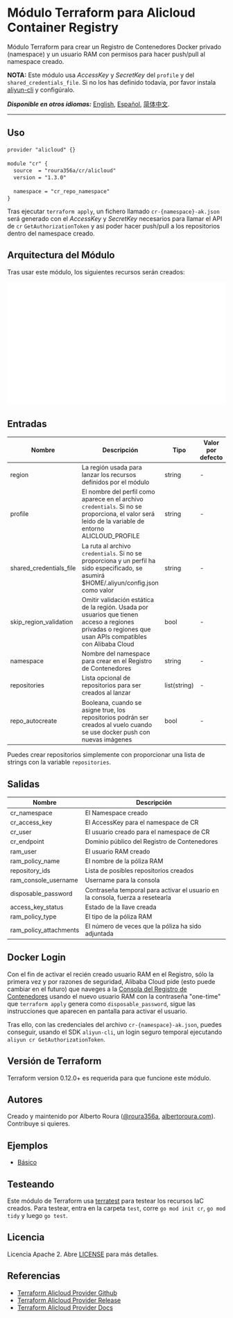 # Módulo Terraform para Alicloud Container Registry
Módulo Terraform para crear un Registro de Contenedores Docker privado (namespace) y un usuario RAM con permisos para
hacer push/pull al namespace creado.

**NOTA:** Este módulo usa _AccessKey_ y _SecretKey_ del `profile` y del `shared_credentials_file`. Si no los has
definido todavía, por favor instala [aliyun-cli](https://github.com/aliyun/aliyun-cli#installation) y configúralo.

***Disponible en otros idiomas:*** [English](https://github.com/roura356a/terraform-alicloud-cr/blob/master/README.md),
[Español](https://github.com/roura356a/terraform-alicloud-cr/blob/master/README.es-ES.md),
[简体中文](https://github.com/roura356a/terraform-alicloud-cr/blob/master/README.zh-CN.md).

----------------------


## Uso
```hcl
provider "alicloud" {}

module "cr" {
  source  = "roura356a/cr/alicloud"
  version = "1.3.0"
  
  namespace = "cr_repo_namespace"
}
```

Tras ejecutar `terraform apply`, un fichero llamado `cr-{namespace}-ak.json` será generado con el _AccessKey_ y
_SecretKey_ necesarios para llamar el API de `cr` `GetAuthorizationToken` y así poder hacer push/pull a los repositorios
dentro del namespace creado.


## Arquitectura del Módulo
Tras usar este módulo, los siguientes recursos serán creados:

![terraform-alicloud-cr diagram](https://raw.githubusercontent.com/roura356a/terraform-alicloud-cr/master/diagram.png "Module Diagram")


## Entradas
| Nombre | Descripción | Tipo | Valor por defecto | Requerido |
|------|-------------|------|---------|----------|
| region | La región usada para lanzar los recursos definidos por el módulo | string | - | no |
| profile | El nombre del perfil como aparece en el archivo `credentials`. Si no se proporciona, el valor será leído de la variable de entorno ALICLOUD_PROFILE | string | - | no |
| shared_credentials_file | La ruta al archivo `credentials`. Si no se proporciona y un perfil ha sido especificado, se asumirá $HOME/.aliyun/config.json como valor | string | - | no |
| skip_region_validation | Omitir validación estática de la región. Usada por usuarios que tienen acceso a regiones privadas o regiones que usan APIs compatibles con Alibaba Cloud | bool | - | no |
| namespace | Nombre del namespace para crear en el Registro de Contenedores | string | - | sí |
| repositories | Lista opcional de repositorios para ser creados al lanzar | list(string) | - | no |
| repo_autocreate | Booleana, cuando se asigne true, los repositorios podrán ser creados al vuelo cuando se use docker push con nuevas imágenes | bool | - | no |

Puedes crear repositorios simplemente con proporcionar una lista de strings con la variable `repositories`.


## Salidas
| Nombre | Descripción |
|------|-------------|
| cr_namespace | El Namespace creado |
| cr_access_key | El AccessKey para el namespace de CR |
| cr_user | El usuario creado para el namespace de CR |
| cr_endpoint | Dominio público del Registro de Contenedores |
| ram_user | El usuario RAM creado |
| ram_policy_name | El nombre de la póliza RAM |
| repository_ids | Lista de posibles repositorios creados |
| ram_console_username | Username para la consola |
| disposable_password | Contraseña temporal para activar el usuario en la consola, fuerza a resetearla |
| access_key_status | Estado de la llave creada |
| ram_policy_type | El tipo de la póliza RAM |
| ram_policy_attachments | El número de veces que la póliza ha sido adjuntada |


## Docker Login
Con el fin de activar el recién creado usuario RAM en el Registro, sólo la primera vez y por razones de seguridad,
Alibaba Cloud pide (esto puede cambiar en el futuro) que naveges a la
[Consola del Registro de Contenedores](https://cr.console.aliyun.com/) usando el nuevo usuario RAM con la contraseña
"one-time" que `terraform apply` genera como `disposable_password`, sigue las instrucciones que aparecen en pantalla
para activar el usuario.

Tras ello, con las credenciales del archivo `cr-{namespace}-ak.json`, puedes conseguir, usando el SDK `aliyun-cli`, un
login seguro temporal ejecutando `aliyun cr GetAuthorizationToken`.


## Versión de Terraform
Terraform version 0.12.0+ es requerida para que funcione este módulo.


## Autores
Creado y maintenido por Alberto Roura ([@roura356a](https://github.com/roura356a),
[albertoroura.com](https://albertoroura.com/)). Contribuye si quieres.


## Ejemplos
- [Básico](https://github.com/roura356a/terraform-alicloud-cr/tree/master/examples/basic)


## Testeando
Este módulo de Terraform usa [terratest](https://github.com/gruntwork-io/terratest) para testear los recursos IaC
creados. Para testear, entra en la carpeta `test`, corre `go mod init cr`, `go mod tidy` y luego `go test`.


## Licencia
Licencia Apache 2. Abre [LICENSE](https://github.com/roura356a/terraform-alicloud-cr/tree/master/LICENSE) para más
detalles.


## Referencias
* [Terraform Alicloud Provider Github](https://github.com/terraform-providers/terraform-provider-alicloud)
* [Terraform Alicloud Provider Release](https://releases.hashicorp.com/terraform-provider-alicloud/)
* [Terraform Alicloud Provider Docs](https://www.terraform.io/docs/providers/alicloud/)
